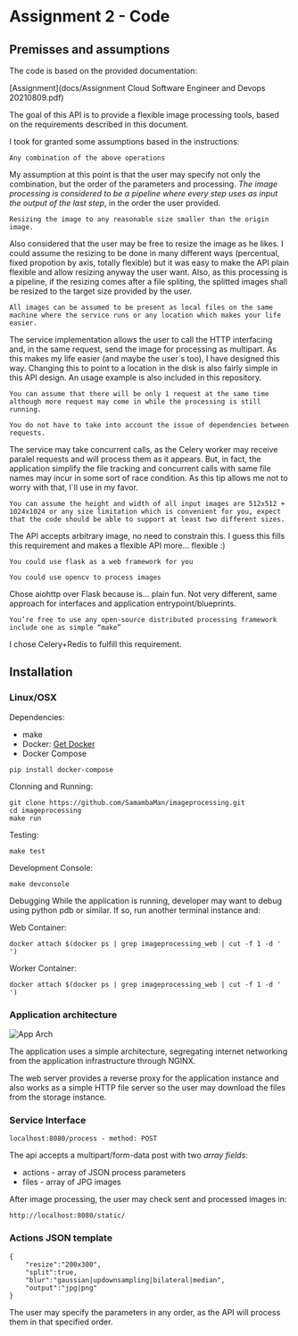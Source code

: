 # Assignment 2 - Code

## Premisses and assumptions

The code is based on the provided documentation:

[Assignment](docs/Assignment Cloud Software Engineer and Devops 20210809.pdf)

The goal of this API is to provide a flexible image processing tools, based on the requirements described in this document.

I took for granted some assumptions based in the instructions:

```Any combination of the above operations```

My assumption at this point is that the user may specify not only the combination, but the order of the parameters and processing. *The image processing is considered to be a pipeline where every step uses as input the output of the last step*, in the order the user provided. 

```Resizing the image to any reasonable size smaller than the origin image.```

Also considered that the user may be free to resize the image as he likes. I could assume the resizing to be done in many different ways (percentual, fixed propotion by axis, totally flexible) but it was easy to make the API plain flexible and allow resizing anyway the user want.
Also, as this processing is a pipeline, if the resizing comes after a file spliting, the splitted images shall be resized to the target size provided by the user.

```All images can be assumed to be present as local files on the same machine where the service runs or any location which makes your life easier.```

The service implementation allows the user to call the HTTP interfacing and, in the same request, send the image for processing as multipart. As this makes my life easier (and maybe the user`s too), I have designed this way.
Changing this to point to a location in the disk is also fairly simple in this API design. An usage example is also included in this repository.

```You can assume that there will be only 1 request at the same time although more request may come in while the processing is still running.```

```You do not have to take into account the issue of dependencies between requests.```

The service may take concurrent calls, as the Celery worker may receive paralel requests and will process them as it appears. But, in fact, the application simplify the file tracking and concurrent calls with same file names may incur in some sort of race condition. As this tip allows me not to worry with that, I`ll use in my favor.

```You can assume the height and width of all input images are 512x512 + 1024x1024 or any size limitation which is convenient for you, expect that the code should be able to support at least two different sizes.```

The API accepts arbitrary image, no need to constrain this. I guess this fills this requirement and makes a flexible API more... flexible :)

```You could use flask as a web framework for you```

```You could use opencv to process images```

Chose aiohttp over Flask because is... plain fun. Not very different, same approach for interfaces and application entrypoint/blueprints.

```You’re free to use any open-source distributed processing framework include one as simple “make”```

I chose Celery+Redis to fulfill this requirement.


## Installation

### Linux/OSX 

Dependencies: 
 - make
 - Docker: [Get Docker](https://docs.docker.com/get-docker/)
 - Docker Compose
```
pip install docker-compose
```

Clonning and Running: 
```
git clone https://github.com/SamambaMan/imageprocessing.git
cd imageprocessing
make run
```

Testing:
```
make test
```

Development Console:
```
make devconsole
```

Debugging
While the application is running, developer may want to debug using python pdb or similar. If so, run another terminal instance and:

Web Container:
```
docker attach $(docker ps | grep imageprocessing_web | cut -f 1 -d ' ')
```

Worker Container:
```
docker attach $(docker ps | grep imageprocessing_web | cut -f 1 -d ' ')
```


### Application architecture
![App Arch](docs/app_architecture.png)

The application uses a simple architecture, segregating internet networking from the application infrastructure through NGINX.

The web server provides a reverse proxy for the application instance and also works as a simple HTTP file server so the user may download the files from the storage instance.

### Service Interface

```
localhost:8080/process - method: POST
```

The api accepts a multipart/form-data post with two *array fields*:
 - actions - array of JSON process parameters
 - files - array of JPG images


After image processing, the user may check sent and processed images in:

```
http://localhost:8080/static/
```

### Actions JSON template

```
{
    "resize":"200x300",
    "split":true,
    "blur":"gaussian|updownsampling|bilateral|median",
    "output":"jpg|png"
}
```

The user may specify the parameters in any order, as the API will process them in that specified order.